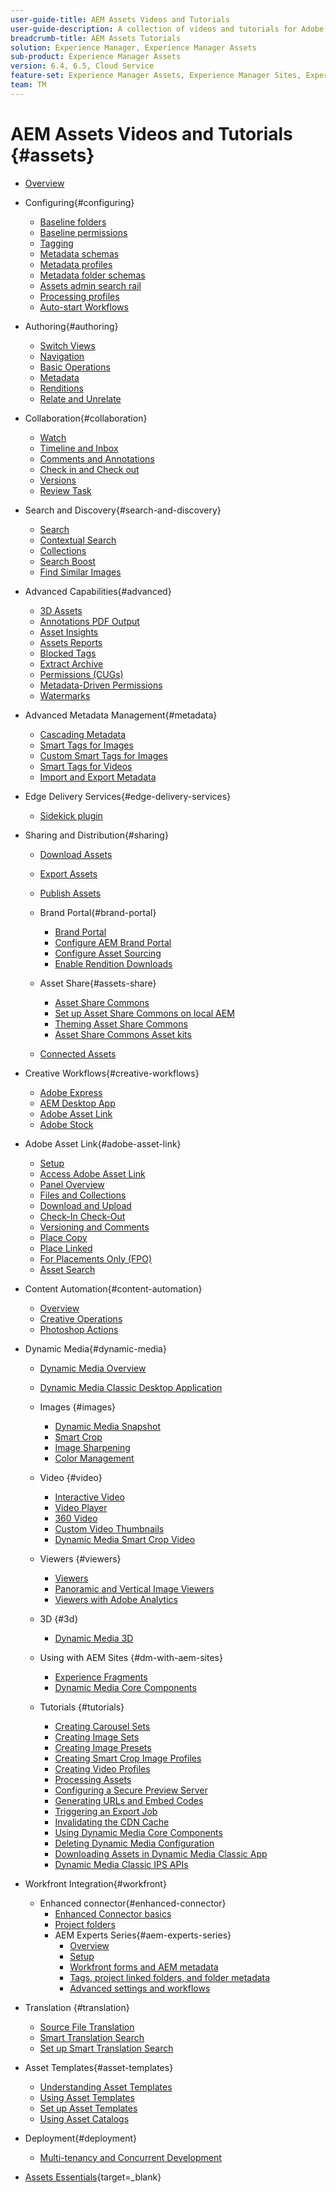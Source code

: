```yaml
---
user-guide-title: AEM Assets Videos and Tutorials
user-guide-description: A collection of videos and tutorials for Adobe Experience Manager Assets.
breadcrumb-title: AEM Assets Tutorials
solution: Experience Manager, Experience Manager Assets
sub-product: Experience Manager Assets
version: 6.4, 6.5, Cloud Service
feature-set: Experience Manager Assets, Experience Manager Sites, Experience Manager
team: TM
---
```

  
# AEM Assets Videos and Tutorials {#assets}

+ [Overview](overview.md)

+ Configuring{#configuring}
  + [Baseline folders](configuring/baseline-folders.md)
  + [Baseline permissions](configuring/baseline-permissions.md)
  + [Tagging](configuring/tagging.md)
  + [Metadata schemas](configuring/metadata-schemas.md)
  + [Metadata profiles](configuring/metadata-profiles.md)
  + [Metadata folder schemas](configuring/metadata-folder-schemas.md)
  + [Assets admin search rail](configuring/assets-admin-search-rail.md)
  + [Processing profiles](configuring/processing-profiles.md)
  + [Auto-start Workflows](configuring/auto-start-workflows.md)

+ Authoring{#authoring}
  + [Switch Views](./authoring/switch-views.md)
  + [Navigation](./authoring/navigation.md)
  + [Basic Operations](./authoring/basic-operations.md)
  + [Metadata](./authoring/metadata.md)
  + [Renditions](./authoring/renditions.md)
  + [Relate and Unrelate](./authoring/relate-unrelate.md)

+ Collaboration{#collaboration}
  + [Watch](./collaboration/watch.md)
  + [Timeline and Inbox](./collaboration/timeline-and-inbox.md)
  + [Comments and Annotations](./collaboration/comments-and-annotations.md)
  + [Check in and Check out](./collaboration/check-in-and-check-out.md)
  + [Versions](./collaboration/versions.md)
  + [Review Task](./collaboration/review-task.md)

+ Search and Discovery{#search-and-discovery}
  + [Search](./search-and-discovery/search.md)           
  + [Contextual Search](./search-and-discovery/contextual-search.md)  
  + [Collections](./search-and-discovery/collections.md) 
  + [Search Boost](./search-and-discovery/search-boost.md)
  + [Find Similar Images](./search-and-discovery/find-similar-images.md)

+ Advanced Capabilities{#advanced}
  + [3D Assets](./advanced/3d-assets.md) 
  + [Annotations PDF Output](./advanced/customizing-annotations-pdf-output.md)
  + [Asset Insights](./advanced/asset-insights-launch-tutorial.md)
  + [Assets Reports](./advanced/asset-reports.md)
  + [Blocked Tags](./advanced/blocked-tags.md)
  + [Extract Archive](./advanced/extract-archive.md)
  + [Permissions (CUGs)](./advanced/closed-user-groups.md)
  + [Metadata-Driven Permissions](./advanced/metadata-driven-permissions.md)
  + [Watermarks](./advanced/watermarks.md)

+ Advanced Metadata Management{#metadata}
  + [Cascading Metadata](metadata/cascade-metadata-feature-video-use.md)
  + [Smart Tags for Images](metadata/image-smart-tags.md)
  + [Custom Smart Tags for Images](metadata/custom-smart-tags.md)
  + [Smart Tags for Videos](metadata/video-smart-tags.md)
  + [Import and Export Metadata](metadata/metadata-import-export.md)

+ Edge Delivery Services{#edge-delivery-services}
  + [Sidekick plugin](./edge-delivery-services/sidekick-plugin.md)

+ Sharing and Distribution{#sharing}
  + [Download Assets](./sharing/download.md)
  + [Export Assets](./sharing/export.md)
  + [Publish Assets](./sharing/publish.md)
  
  + Brand Portal{#brand-portal}
    + [Brand Portal](./sharing/brand-portal.md)
    + [Configure AEM Brand Portal](brand-portal/configure.md)
    + [Configure Asset Sourcing](brand-portal/configure-asset-sourcing.md)
    + [Enable Rendition Downloads](brand-portal/enable-renditions-download.md)

  + Asset Share{#assets-share}
    + [Asset Share Commons](./sharing/asset-share-commons-user-experience-feature-video-understand.md)
    + [Set up Asset Share Commons on local AEM](./sharing/asset-share-commons-technical-video-setup.md)
    + [Theming Asset Share Commons](./sharing/asset-share-commons-feature-video-theming.md)
    + [Asset Share Commons Asset kits](./sharing/asset-share/asset-share-commons-asset-kits.md)
  + [Connected Assets](./sharing/connected-assets.md)

+ Creative Workflows{#creative-workflows}
  + [Adobe Express](./creative-workflows/adobe-express.md)
  + [AEM Desktop App](./creative-workflows/aem-desktop-app.md)
  + [Adobe Asset Link](./creative-workflows/adobe-asset-link.md)
  + [Adobe Stock](./creative-workflows/adobe-stock.md)

+ Adobe Asset Link{#adobe-asset-link}
  + [Setup](./adobe-asset-link/setup.md)
  + [Access Adobe Asset Link](./adobe-asset-link/launch-adobe-asset-link.md)
  + [Panel Overview](./adobe-asset-link/panel-overview.md)
  + [Files and Collections](./adobe-asset-link/files-and-collections.md)
  + [Download and Upload](./adobe-asset-link/download-and-upload.md)
  + [Check-In Check-Out](./adobe-asset-link/check-in-check-out.md)
  + [Versioning and Comments](./adobe-asset-link/file-versioning-and-comments.md)
  + [Place Copy](./adobe-asset-link/place-copy.md)
  + [Place Linked](./adobe-asset-link/place-linked.md)
  + [For Placements Only (FPO)](./adobe-asset-link/for-placement-only.md)
  + [Asset Search](./adobe-asset-link/asset-search.md)

+ Content Automation{#content-automation}
  + [Overview](./content-automation/overview.md)
  + [Creative Operations](./content-automation/creative-operations.md)
  + [Photoshop Actions](./content-automation/photoshop-actions.md)

+ Dynamic Media{#dynamic-media}
  + [Dynamic Media Overview](dynamic-media/dynamic-media-overview-feature-video-use.md)
  + [Dynamic Media Classic Desktop Application](dynamic-media/dynamic-media-classic-desktop-application.md)
  + Images {#images}
    + [Dynamic Media Snapshot](dynamic-media/dynamic-media-snapshot.md)
    + [Smart Crop](dynamic-media/smart-crop-feature-video-use.md)
    + [Image Sharpening](dynamic-media/dynamic-media-image-sharpening-feature-video-use.md)
    + [Color Management](dynamic-media/dynamic-media-color-management-technical-video-setup.md) 
  + Video {#video}
    + [Interactive Video](dynamic-media/dynamic-media-interactive-video-feature-video-use.md)
    + [Video Player](dynamic-media/dynamic-media-video-player-feature-video-use.md)
    + [360 Video](dynamic-media/dynamic-media-360-video-custom-thumbnail-feature-video-use.md)
    + [Custom Video Thumbnails](dynamic-media/dynamic-media-video-thumbnails-feature-video-use.md)
    + [Dynamic Media Smart Crop Video](dynamic-media/dynamic-media-smart-crop-video.md)
  + Viewers {#viewers} 
    + [Viewers](dynamic-media/dynamic-media-viewer-feature-video-understand.md)
    + [Panoramic and Vertical Image Viewers](dynamic-media/panorama-vertical-image-viewer-feature-video-use.md)
    + [Viewers with Adobe Analytics](dynamic-media/dynamic-media-viewer-extension-use.md)
  + 3D {#3d}
    + [Dynamic Media 3D](dynamic-media/dynamic-media-3d-feature-video.md)
  + Using with AEM Sites {#dm-with-aem-sites}
    + [Experience Fragments](dynamic-media/dynamic-media-experience-fragments-feature-video-use.md)
    + [Dynamic Media Core Components](dynamic-media/dynamic-media-core-components.md)

  + Tutorials {#tutorials}
    + [Creating Carousel Sets](dynamic-media/tutorials/creating-different-kinds-of-sets-with-aem-dynamic-media-carousel-sets.md)
    + [Creating Image Sets](dynamic-media/tutorials/creating-different-kinds-of-sets-with-aem-dynamic-media-image-sets.md)
    + [Creating Image Presets](dynamic-media/tutorials/creating-image-presets.md)
    + [Creating Smart Crop Image Profiles](dynamic-media/tutorials/creating-image-profile-smart-crop.md)
    + [Creating Video Profiles](dynamic-media/tutorials/creating-video-profile-to-process-videos-in-dynamic-media.md)
    + [Processing Assets](dynamic-media/tutorials/how-to-run-dam-update-asset-workflow-on-an-asset-with-dynamic-media-enabled.md)
    + [Configuring a Secure Preview Server](dynamic-media/tutorials/adding-test-image-server-details-in-dynamic-media-for-secure-preview.md)
    + [Generating URLs and Embed Codes](dynamic-media/tutorials/how-to-generate-public-url-or-embed-code-for-an-asset.md)
    + [Triggering an Export Job](dynamic-media/tutorials/how-to-trigger-export-job-in-dynamic-media-during-submit-job-operation-parameter.md)
    + [Invalidating the CDN Cache](dynamic-media/tutorials/invalidating-the-cdn-cache-by-way-of-dynamic-media.md)
    + [Using Dynamic Media Core Components](dynamic-media/tutorials/using-dm-components-on-site-page.md)
    + [Deleting Dynamic Media Configuration](dynamic-media/tutorials/deleting-dynamic-media-configuration.md)
    + [Downloading Assets in Dynamic Media Classic App](dynamic-media/tutorials/how-to-download-asset-in-dynamic-media-classic-app.md)
    + [Dynamic Media Classic IPS APIs](dynamic-media/tutorials/introduction-to-dynamic-media-classic-ips-api.md)

+ Workfront Integration{#workfront}
  + Enhanced connector{#enhanced-connector}
    + [Enhanced Connector basics](./workfront/enhanced-connector/basics.md)
    + [Project folders](./workfront/enhanced-connector/project-folders.md)
    + AEM Experts Series{#aem-experts-series}
      + [Overview](./workfront/enhanced-connector/aem-experts-series/overview.md)
      + [Setup](./workfront/enhanced-connector/aem-experts-series/setup.md)
      + [Workfront forms and AEM metadata](./workfront/enhanced-connector/aem-experts-series/custom-forms.md)
      + [Tags, project linked folders, and folder metadata](./workfront/enhanced-connector/aem-experts-series/aem-tags-project-linked-folders-and-folder-metadata.md)
      + [Advanced settings and workflows](./workfront/enhanced-connector/aem-experts-series/advanced-settings-and-workflows.md)

+ Translation {#translation}
  + [Source File Translation](translation/source-file-translation-feature-video-use.md)
  + [Smart Translation Search](translation/smart-translation-search-feature-video-use.md)
  + [Set up Smart Translation Search](translation/smart-translation-search-technical-video-setup.md)

+ Asset Templates{#asset-templates}
  + [Understanding Asset Templates](asset-templates/asset-templates-tutorial-understand.md)
  + [Using Asset Templates](asset-templates/asset-templates-feature-video-use.md)
  + [Set up Asset Templates](asset-templates/asset-templates-technical-video-setup.md)
  + [Using Asset Catalogs](asset-templates/asset-catalog-template-feature-video-use.md)

+ Deployment{#deployment}
  + [Multi-tenancy and Concurrent Development](deployment/multitenancy-concurrent-article-understand.md)

+ [Assets Essentials](https://experienceleague.adobe.com/docs/experience-manager-learn/assets-essentials/overview.html){target=_blank}
